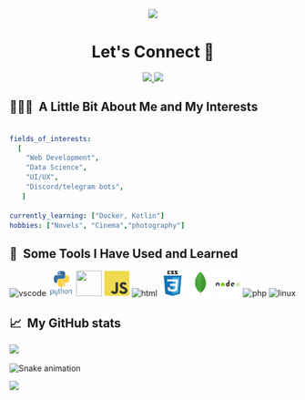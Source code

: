 <p align="center">
  <img src="https://capsule-render.vercel.app/api?text=Hello%20Everyone!%E2%9D%A4&animation=fadeIn&type=waving&color=gradient&height=100"/>
</p>

<h1 align="center">
  Let's Connect 💬
</h1>
<p align="center">
<a href="https://twitter.com/i_hashed">
  <img height="50" src="https://user-images.githubusercontent.com/46517096/166974271-91dfa250-d70b-4cb9-8707-f1bda1b708c3.png"/>
</a>
  <a href="https://discordapp.com/users/164217311572525056">
  <img height="50" src="https://i.imgur.com/jL4YIdv.png"/>
</a>
</p>

<h2> 👨🏻‍💻 &nbsp;A Little Bit About Me and My Interests</h2>

```yaml

fields_of_interests:
  [
    "Web Development",
    "Data Science",
    "UI/UX",
    "Discord/telegram bots",
   ]

currently_learning: ["Docker, Kotlin"]
hobbies: ["Novels", "Cinema","photography"]
```

<h2> 🚀 &nbsp;Some Tools I Have Used and Learned</h2>
<p align="left">
<img src="https://cdn.jsdelivr.net/gh/devicons/devicon/icons/vscode/vscode-original.svg" alt="vscode" width="45" height="45"/>
<img src="https://raw.githubusercontent.com/devicons/devicon/master/icons/python/python-original-wordmark.svg" alt="python" width="45" height="45" />
<img src="https://cdn.jsdelivr.net/gh/devicons/devicon/icons/cplusplus/cplusplus-original.svg" width="45" height="45"/>
<img src="https://raw.githubusercontent.com/devicons/devicon/master/icons/javascript/javascript-original.svg" alt="javascript" width="45" height="45" />
<img src="https://cdn.jsdelivr.net/gh/devicons/devicon/icons/html5/html5-original.svg" alt="html" width="45" height="45"/>
<img src="https://raw.githubusercontent.com/devicons/devicon/master/icons/css3/css3-original-wordmark.svg" alt="css3" width="45" height="45" />
<img src="https://raw.githubusercontent.com/devicons/devicon/master/icons/mongodb/mongodb-original.svg" alt="mongodb" width="45" height="45" />
<img src="https://raw.githubusercontent.com/devicons/devicon/master/icons/nodejs/nodejs-original-wordmark.svg" alt="nodejs" width="45" height="45" />
<img src="https://cdn.jsdelivr.net/gh/devicons/devicon/icons/php/php-original.svg" alt="php" width="45" height="45"/>
<img src="https://cdn.jsdelivr.net/gh/devicons/devicon/icons/linux/linux-original.svg" alt="linux" width="45" height="45"/>       
   </p>

<h2> 📈 &nbsp;My GitHub stats</h2>
<a href="https://github.com/Hashedcat">
  <img height="180em" src="https://github-readme-stats.vercel.app/api?username=Hashedcat&theme=noctis_minimus&show_icons=true" />
  </a>
  
 ![Snake animation](https://user-images.githubusercontent.com/117061241/198948561-eb78fcd4-59ed-4d46-8e46-8fc4b82ba8b8.svg)
  
<p align="left">
  <img src="https://capsule-render.vercel.app/api?type=waving&color=gradient&height=100&section=footer"/>
</p>
  
 

  
